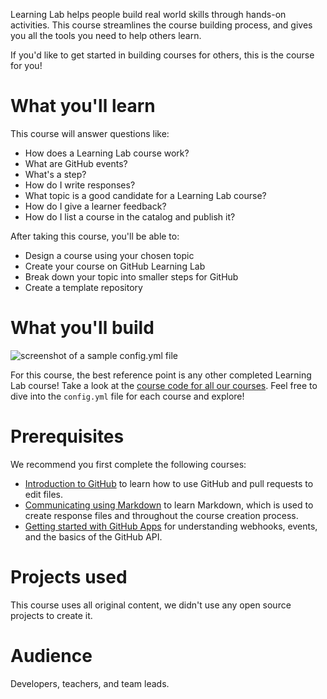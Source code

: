 Learning Lab helps people build real world skills through hands-on activities. This course streamlines the course building process, and gives you all the tools you need to help others learn.

If you'd like to get started in building courses for others, this is the course for you! 

# What you'll learn

This course will answer questions like:
- How does a Learning Lab course work?
- What are GitHub events?
- What's a step?
- How do I write responses?
- What topic is a good candidate for a Learning Lab course?
- How do I give a learner feedback?
- How do I list a course in the catalog and publish it? 

After taking this course, you'll be able to:
- Design a course using your chosen topic
- Create your course on GitHub Learning Lab
- Break down your topic into smaller steps for GitHub
- Create a template repository

# What you'll build

![screenshot of a sample config.yml file](https://user-images.githubusercontent.com/16547949/75559284-2fbbc480-5a11-11ea-8288-49ac143dfa4a.png)

For this course, the best reference point is any other completed Learning Lab course! Take a look at the [course code for all our courses](https://github.com/search?q=topic%3Alearning-lab+org%3Agithubtraining+fork%3Atrue). Feel free to dive into the `config.yml` file for each course and explore!

# Prerequisites

We recommend you first complete the following courses:

- [Introduction to GitHub](https://lab.github.com/githubtraining/introduction-to-github/) to learn how to use GitHub and pull requests to edit files.
- [Communicating using Markdown](https://lab.github.com/githubtraining/communicating-using-markdown) to learn Markdown, which is used to create response files and throughout the course creation process.
- [Getting started with GitHub Apps](https://lab.github.com/githubtraining/getting-started-with-github-apps) for understanding webhooks, events, and the basics of the GitHub API.

# Projects used

This course uses all original content, we didn't use any open source projects to create it.

# Audience

Developers, teachers, and team leads.